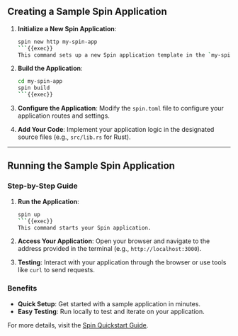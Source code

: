 ## Creating a Sample Spin Application

1. **Initialize a New Spin Application**:
   ```sh
   spin new http my-spin-app
   ```{{exec}}
   This command sets up a new Spin application template in the `my-spin-app` directory.

2. **Build the Application**:
   ```sh
   cd my-spin-app
   spin build
   ```{{exec}}

3. **Configure the Application**:
   Modify the `spin.toml` file to configure your application routes and settings.

4. **Add Your Code**:
   Implement your application logic in the designated source files (e.g., `src/lib.rs` for Rust).

---

## Running the Sample Spin Application

### Step-by-Step Guide

1. **Run the Application**:
   ```sh
   spin up
   ```{{exec}}
   This command starts your Spin application.

2. **Access Your Application**:
   Open your browser and navigate to the address provided in the terminal (e.g., `http://localhost:3000`).

3. **Testing**:
   Interact with your application through the browser or use tools like `curl` to send requests.

### Benefits
- **Quick Setup**: Get started with a sample application in minutes.
- **Easy Testing**: Run locally to test and iterate on your application.

For more details, visit the [Spin Quickstart Guide](https://developer.fermyon.com/spin/v2/quickstart).
